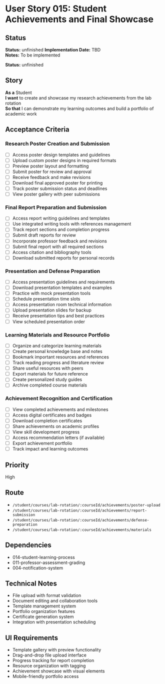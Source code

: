 # User Story 015: Student Achievements and Final Showcase

## Status
**Status:** unfinished
**Implementation Date:** TBD  
**Notes:** To be implemented

**Status:** unfinished

## Story
**As a** Student  
**I want** to create and showcase my research achievements from the lab rotation  
**So that** I can demonstrate my learning outcomes and build a portfolio of academic work

## Acceptance Criteria

### Research Poster Creation and Submission
- [ ] Access poster design templates and guidelines
- [ ] Upload custom poster designs in required formats
- [ ] Preview poster layout and formatting
- [ ] Submit poster for review and approval
- [ ] Receive feedback and make revisions
- [ ] Download final approved poster for printing
- [ ] Track poster submission status and deadlines
- [ ] View poster gallery with peer submissions

### Final Report Preparation and Submission
- [ ] Access report writing guidelines and templates
- [ ] Use integrated writing tools with references management
- [ ] Track report sections and completion progress
- [ ] Submit draft reports for review
- [ ] Incorporate professor feedback and revisions
- [ ] Submit final report with all required sections
- [ ] Access citation and bibliography tools
- [ ] Download submitted reports for personal records

### Presentation and Defense Preparation
- [ ] Access presentation guidelines and requirements
- [ ] Download presentation templates and examples
- [ ] Practice with mock presentation tools
- [ ] Schedule presentation time slots
- [ ] Access presentation room technical information
- [ ] Upload presentation slides for backup
- [ ] Receive presentation tips and best practices
- [ ] View scheduled presentation order

### Learning Materials and Resource Portfolio
- [ ] Organize and categorize learning materials
- [ ] Create personal knowledge base and notes
- [ ] Bookmark important resources and references
- [ ] Track reading progress and literature review
- [ ] Share useful resources with peers
- [ ] Export materials for future reference
- [ ] Create personalized study guides
- [ ] Archive completed course materials

### Achievement Recognition and Certification
- [ ] View completed achievements and milestones
- [ ] Access digital certificates and badges
- [ ] Download completion certificates
- [ ] Share achievements on academic profiles
- [ ] View skill development progress
- [ ] Access recommendation letters (if available)
- [ ] Export achievement portfolio
- [ ] Track impact and learning outcomes

## Priority
High

## Route
- `/student/courses/lab-rotation/:courseId/achievements/poster-upload`
- `/student/courses/lab-rotation/:courseId/achievements/report-submission`
- `/student/courses/lab-rotation/:courseId/achievements/defense-preparation`
- `/student/courses/lab-rotation/:courseId/achievements/materials`

## Dependencies
- 014-student-learning-process
- 011-professor-assessment-grading
- 004-notification-system

## Technical Notes
- File upload with format validation
- Document editing and collaboration tools
- Template management system
- Portfolio organization features
- Certificate generation system
- Integration with presentation scheduling

## UI Requirements
- Template gallery with preview functionality
- Drag-and-drop file upload interface
- Progress tracking for report completion
- Resource organization with tagging
- Achievement showcase with visual elements
- Mobile-friendly portfolio access

